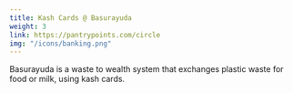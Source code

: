 ```yaml
---
title: Kash Cards @ Basurayuda 
weight: 3
link: https://pantrypoints.com/circle
img: "/icons/banking.png"
---
```



Basurayuda is a waste to wealth system that exchanges plastic waste for food or milk, using kash cards.
